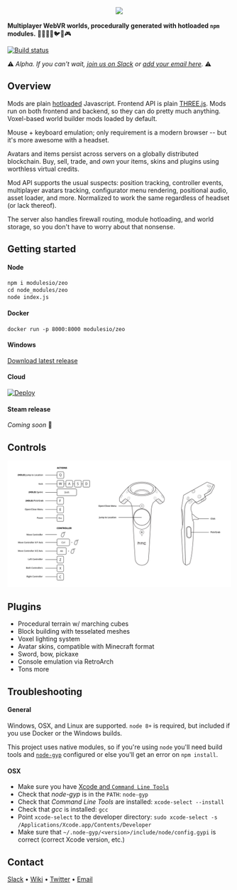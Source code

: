 <p align="center"><img src="https://cdn.rawgit.com/modulesio/zeo/989fc50f00e699231ba7fba54262d1a35e814924/public/img/logo-name.svg" width="200px"></p>

**Multiplayer WebVR worlds, procedurally generated with hotloaded `npm` modules.** 🌱🌳🌋🌲🐦🏃🎮

[![Build status](https://ci.appveyor.com/api/projects/status/x16vv3nrqm248rp0?svg=true)](https://ci.appveyor.com/project/modulesio/zeo)

:warning: _Alpha. If you can't wait, [join us on Slack](https://communityinviter.com/apps/exokit/exokit) or [add your email here](http://eepurl.com/cDEnID)._ :warning:

## Overview

Mods are plain [hotloaded](https://github.com/modulesio/archae/) Javascript. Frontend API is plain [THREE.js](https://github.com/mrdoob/three.js/). Mods run on both frontend and backend, so they can do pretty much anything. Voxel-based world builder mods loaded by default.

Mouse + keyboard emulation; only requirement is a modern browser -- but it's more awesome with a headset.

Avatars and items persist across servers on a globally distributed blockchain. Buy, sell, trade, and _own_ your items, skins and plugins using worthless virtual credits.

Mod API supports the usual suspects: position tracking, controller events, multiplayer avatars tracking, configurator menu rendering, positional audio, asset loader, and more. Normalized to work the same regardless of headset (or lack thereof).

The server also handles firewall routing, module hotloading, and world storage, so you don't have to worry about that nonsense.

## Getting started

#### Node

```
npm i modulesio/zeo
cd node_modules/zeo
node index.js
```

#### Docker

```
docker run -p 8000:8000 modulesio/zeo
```

#### Windows

[Download latest release](https://ci.appveyor.com/project/modulesio/zeo/build/artifacts)

#### Cloud

[![Deploy](https://www.herokucdn.com/deploy/button.svg)](https://heroku.com/deploy)

#### Steam release

_Coming soon_ 🦄

## Controls

![Controls](/public/img/controls.png)

## Plugins

- Procedural terrain w/ marching cubes
- Block building with tesselated meshes
- Voxel lighting system
- Avatar skins, compatible with Minecraft format
- Sword, bow, pickaxe
- Console emulation via RetroArch
- Tons more

## Troubleshooting

#### General

Windows, OSX, and Linux are supported. `node 8+` is required, but included if you use Docker or the Windows builds.

This project uses native modules, so if you're using `node` you'll need build tools and [`node-gyp`](https://github.com/nodejs/node-gyp) configured or else you'll get an error on `npm install`.

#### OSX

- Make sure you have [Xcode and `Command Line Tools`](https://github.com/nodejs/node-gyp#on-mac-os-x)
- Check that _node-gyp_ is in the `PATH`: `node-gyp`
- Check that _Command Line Tools_ are installed: `xcode-select --install`
- Check that _gcc_ is installed: `gcc`
- Point `xcode-select` to the developer directory: `sudo xcode-select -s /Applications/Xcode.app/Contents/Developer`
- Make sure that `~/.node-gyp/<version>/include/node/config.gypi` is correct (correct Xcode version, etc.)

## Contact

[Slack](https://zeovr.slack.com) • [Wiki](https://zeovr.wikia.com) • [Twitter](https://twitter.com/modulesio) • [Email](mailto:a@modules.io)
